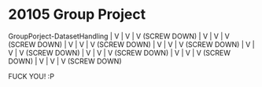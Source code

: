# 20105 Group Project
GroupPorject-DatasetHandling
|
V
|
V
|
V (SCREW DOWN)
|
V
|
V
|
V (SCREW DOWN)
|
V
|
V
|
V (SCREW DOWN)
|
V
|
V
|
V (SCREW DOWN)
|
V
|
V
|
V (SCREW DOWN)
|
V
|
V
|
V (SCREW DOWN)
|
V
|
V
|
V (SCREW DOWN)
|
V
|
V
|
V (SCREW DOWN)

FUCK YOU! :P
